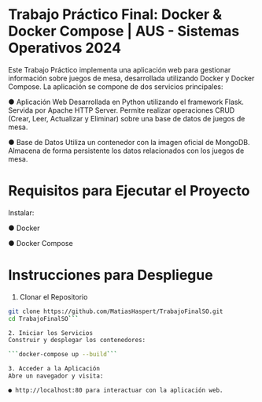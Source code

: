 # Trabajo Práctico Final: Docker & Docker Compose | AUS - Sistemas Operativos 2024
Este Trabajo Práctico implementa una aplicación web para gestionar información sobre juegos de mesa, desarrollada utilizando Docker y Docker Compose. La aplicación se compone de dos servicios principales:

● Aplicación Web
Desarrollada en Python utilizando el framework Flask.
Servida por Apache HTTP Server.
Permite realizar operaciones CRUD (Crear, Leer, Actualizar y Eliminar) sobre una base de datos de juegos de mesa.

● Base de Datos
Utiliza un contenedor con la imagen oficial de MongoDB.
Almacena de forma persistente los datos relacionados con los juegos de mesa.

# Requisitos para Ejecutar el Proyecto
Instalar:

● Docker

● Docker Compose

# Instrucciones para Despliegue
1. Clonar el Repositorio

```bash
git clone https://github.com/MatiasHaspert/TrabajoFinalSO.git
cd TrabajoFinalSO```

2. Iniciar los Servicios
Construir y desplegar los contenedores:

```docker-compose up --build```

3. Acceder a la Aplicación
Abre un navegador y visita:

● http://localhost:80 para interactuar con la aplicación web.
